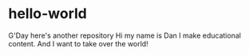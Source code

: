 # hello-world
G'Day here's another repository
Hi my name is Dan I make educational content.
And I want to take over the world!
